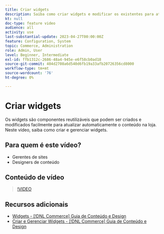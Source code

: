 ```yaml
---
title: Criar widgets
description: Saiba como criar widgets e modificar os existentes para atualizar automaticamente o conteúdo na sua loja.
kt: null
doc-type: feature video
audience: all
activity: use
last-substantial-update: 2023-04-27T00:00:00Z
feature: Configuration, System
topic: Commerce, Administration
role: Admin, User
level: Beginner, Intermediate
exl-id: ffb1312c-2686-48a4-945e-e6f58cb0ad18
source-git-commit: 404d2708a6d540d6fb19a33afb20726356cd8000
workflow-type: tm+mt
source-wordcount: '76'
ht-degree: 0%

---
```


# Criar widgets

Os widgets são componentes reutilizáveis que podem ser criados e modificados facilmente para atualizar automaticamente o conteúdo na loja. Neste vídeo, saiba como criar e gerenciar widgets.

## Para quem é este vídeo?

- Gerentes de sites
- Designers de conteúdo

## Conteúdo de vídeo

>[!VIDEO](https://video.tv.adobe.com/v/343786?quality=12&learn=on)

## Recursos adicionais

- [Widgets - [!DNL Commerce] Guia de Conteúdo e Design](https://experienceleague.adobe.com/docs/commerce-admin/content-design/elements/widgets/widgets.html)
- [Criar e Gerenciar Widgets - [!DNL Commerce] Guia de Conteúdo e Design](https://experienceleague.adobe.com/docs/commerce-admin/content-design/elements/widgets/widget-create.html)
